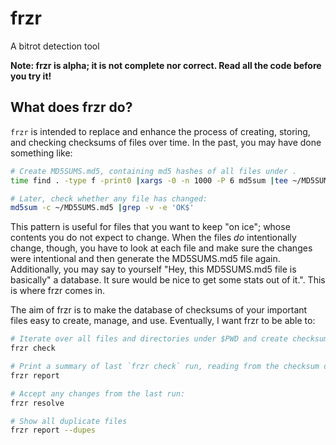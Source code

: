# frzr
A bitrot detection tool

**Note: frzr is alpha; it is not complete nor correct. Read all the code before you try it!**

## What does frzr do?
`frzr` is intended to replace and enhance the process of creating, storing, and checking checksums of
files over time. In the past, you may have done something like:
```bash
# Create MD5SUMS.md5, containing md5 hashes of all files under . 
time find . -type f -print0 |xargs -0 -n 1000 -P 6 md5sum |tee ~/MD5SUMS.md5

# Later, check whether any file has changed:
md5sum -c ~/MD5SUMS.md5 |grep -v -e 'OK$'
```

This pattern is useful for files that you want to keep "on ice"; whose contents you do not expect to change. When the
files _do_ intentionally change, though, you have to look at each file and make sure the changes were intentional and
then generate the MD5SUMS.md5 file again. Additionally, you may say to yourself "Hey, this MD5SUMS.md5 file is
basically" a database. It sure would be nice to get some stats out of it.". This is where frzr comes in.

The aim of frzr is to make the database of checksums of your important files easy to create, manage, and use.
Eventually, I want frzr to be able to:
```bash
# Iterate over all files and directories under $PWD and create checksums:
frzr check

# Print a summary of last `frzr check` run, reading from the checksum database only:
frzr report

# Accept any changes from the last run:
frzr resolve

# Show all duplicate files
frzr report --dupes
```